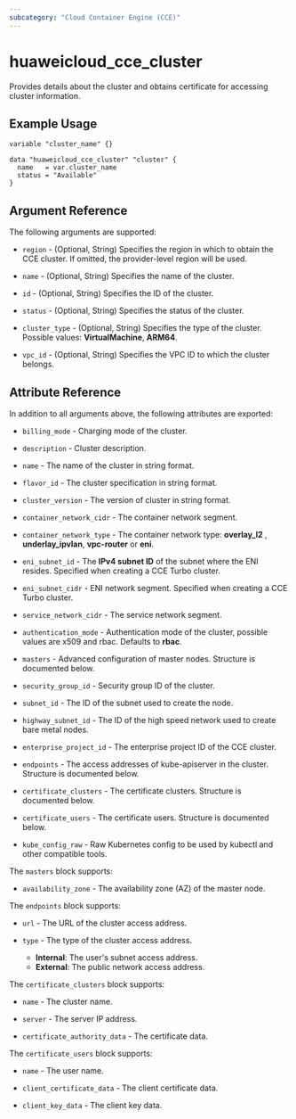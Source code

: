```yaml
---
subcategory: "Cloud Container Engine (CCE)"
---
```


# huaweicloud_cce_cluster

Provides details about the cluster and obtains certificate for accessing cluster information.

## Example Usage

```hcl
variable "cluster_name" {}

data "huaweicloud_cce_cluster" "cluster" {
  name   = var.cluster_name
  status = "Available"
}
```

## Argument Reference

The following arguments are supported:

* `region` - (Optional, String) Specifies the region in which to obtain the CCE cluster. If omitted, the provider-level
  region will be used.

* `name` - (Optional, String) Specifies the name of the cluster.

* `id` - (Optional, String) Specifies the ID of the cluster.

* `status` - (Optional, String) Specifies the status of the cluster.

* `cluster_type` - (Optional, String) Specifies the type of the cluster. Possible values: **VirtualMachine**, **ARM64**.

* `vpc_id` - (Optional, String) Specifies the VPC ID to which the cluster belongs.

## Attribute Reference

In addition to all arguments above, the following attributes are exported:

* `billing_mode` - Charging mode of the cluster.

* `description` - Cluster description.

* `name` - The name of the cluster in string format.

* `flavor_id` - The cluster specification in string format.

* `cluster_version` - The version of cluster in string format.

* `container_network_cidr` - The container network segment.

* `container_network_type` - The container network type: **overlay_l2** , **underlay_ipvlan**, **vpc-router** or **eni**.

* `eni_subnet_id` - The **IPv4 subnet ID** of the subnet where the ENI resides.
  Specified when creating a CCE Turbo cluster.

* `eni_subnet_cidr` - ENI network segment. Specified when creating a CCE Turbo cluster.

* `service_network_cidr` - The service network segment.

* `authentication_mode` - Authentication mode of the cluster, possible values are x509 and rbac. Defaults to **rbac**.

* `masters` - Advanced configuration of master nodes. Structure is documented below.

* `security_group_id` - Security group ID of the cluster.

* `subnet_id` - The ID of the subnet used to create the node.

* `highway_subnet_id` - The ID of the high speed network used to create bare metal nodes.

* `enterprise_project_id` - The enterprise project ID of the CCE cluster.

* `endpoints` - The access addresses of kube-apiserver in the cluster. Structure is documented below.

* `certificate_clusters` - The certificate clusters. Structure is documented below.

* `certificate_users` - The certificate users. Structure is documented below.

* `kube_config_raw` - Raw Kubernetes config to be used by kubectl and other compatible tools.

The `masters` block supports:

* `availability_zone` - The availability zone (AZ) of the master node.

The `endpoints` block supports:

* `url` - The URL of the cluster access address.

* `type` - The type of the cluster access address.
  + **Internal**: The user's subnet access address.
  + **External**: The public network access address.

The `certificate_clusters` block supports:

* `name` - The cluster name.

* `server` - The server IP address.

* `certificate_authority_data` - The certificate data.

The `certificate_users` block supports:

* `name` - The user name.

* `client_certificate_data` - The client certificate data.

* `client_key_data` - The client key data.
